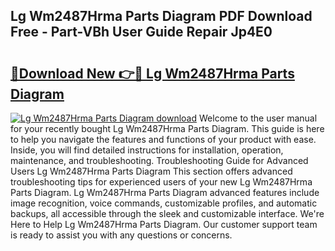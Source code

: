 ## Lg Wm2487Hrma Parts Diagram PDF Download Free - Part-VBh User Guide Repair Jp4E0

# <h2><a href="http://dfpg32.blite.top/?on=Lg+Wm2487Hrma+Parts+Diagram">🔗Download New 👉🔴 Lg Wm2487Hrma Parts Diagram</a></h2>

[![Lg Wm2487Hrma Parts Diagram download](https://i.imgur.com/lujVjoI.png)](http://dfpg32.blite.top/?on=Lg+Wm2487Hrma+Parts+Diagram)
Welcome to the user manual for your recently bought Lg Wm2487Hrma Parts Diagram. This guide is here to help you navigate the features and functions of your product with ease. Inside, you will find detailed instructions for installation, operation, maintenance, and troubleshooting. Troubleshooting Guide for Advanced Users Lg Wm2487Hrma Parts Diagram This section offers advanced troubleshooting tips for experienced users of your new Lg Wm2487Hrma Parts Diagram. Lg Wm2487Hrma Parts Diagram advanced features include image recognition, voice commands, customizable profiles, and automatic backups, all accessible through the sleek and customizable interface. We're Here to Help Lg Wm2487Hrma Parts Diagram. Our customer support team is ready to assist you with any questions or concerns.
